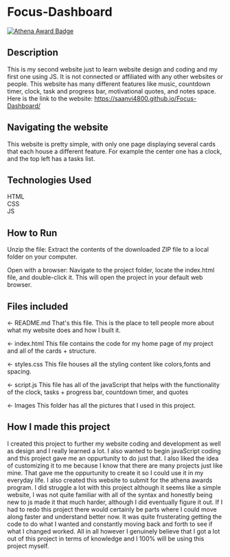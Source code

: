 # Focus-Dashboard
[![Athena Award Badge](https://img.shields.io/endpoint?url=https%3A%2F%2Faward.athena.hackclub.com%2Fapi%2Fbadge)](https://award.athena.hackclub.com?utm_source=readme)

## Description
This is my second website just to learn website design and coding and my first one using JS. It is not connected or affiliated with any other websites or people. This website has many different features like music, countdown timer, clock, task and progress bar, motivational quotes, and notes space. Here is the link to the website: https://saanvi4800.github.io/Focus-Dashboard/

## Navigating the website
This website is pretty simple, with only one page displaying several cards that each house a different feature. For example the center one has a clock, and the top left has a tasks list.

## Technologies Used
HTML<br>
CSS<br>
JS<br>

## How to Run
Unzip the file: Extract the contents of the downloaded ZIP file to a local folder on your computer.

Open with a browser: Navigate to the project folder, locate the index.html file, and double-click it. This will open the project in your default web browser.

## Files included
← README.md
That's this file. This is the place to tell people more about what my website does and how I built it.

← index.html
This file contains the code for my home page of my project and all of the cards + structure.

← styles.css
This file houses all the styling content like colors,fonts and spacing.

← script.js
This file has all of the javaScript that helps with the functionality of the clock, tasks + progress bar, countdown timer, and quotes

← Images
This folder has all the pictures that I used in this project.

## How I made this project
I created this project to further my website coding and development as well as design and I really learned a lot. I also wanted to begin javaScript coding and this project gave me an oppurtunity to do just that. I also liked the idea of customizing it to me because I know that there are many projects just like mine. That gave me the oppurtunity to create it so I could use it in my everyday life. I also created this website to submit for the athena awards program. I did struggle a lot with this project although it seems like a simple website, I was not quite familiar with all of the syntax and honestly being new to js made it that much harder, although I did eventually figure it out. If I had to redo this project there would certainly be parts where I could move along faster and understand better now. It was quite frusterating getting the code to do what I wanted and constantly moving back and forth to see if what I changed worked. All in all however I genuinely believe that I got a lot out of this project in terms of knowledge and I 100% will be using this project myself.
